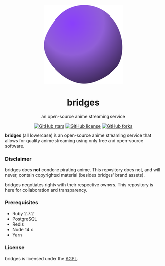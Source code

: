 <div align="center">
  <img src="https://github.com/bridges-anime/bridges/raw/master/app/assets/images/logo.svg" alt="bridges logo" width="256px" />

  <h1>bridges</h1>

  <p>an open-source anime streaming service</p>

  <a href="https://github.com/bridges-anime/bridges/stargazers"><img alt="GitHub stars" src="https://img.shields.io/github/stars/bridges-anime/bridges"></a> <a href="https://github.com/bridges-anime/bridges/blob/master/LICENSE"><img alt="GitHub license" src="https://img.shields.io/github/license/bridges-anime/bridges"></a> <a href="https://github.com/bridges-anime/bridges/network"><img alt="GitHub forks" src="https://img.shields.io/github/forks/bridges-anime/bridges"></a>
</div>

**bridges** (all lowercase) is an open-source anime streaming service that allows for quality anime streaming using only free and open-source software.

### Disclaimer

bridges does **not** condone pirating anime. This repository does not, and will never, contain copyrighted material (besides bridges' brand assets).

bridges negotiates rights with their respective owners. This repository is here for collaboration and transparency.

### Prerequisites

- Ruby 2.7.2
- PostgreSQL
- Redis
- Node 14.x
- Yarn

### License

bridges is licensed under the [AGPL](LICENSE).